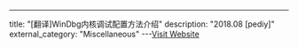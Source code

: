 ---
title: "[翻译]WinDbg内核调试配置方法介绍"
description: "2018.08 [pediy]"
external_category: "Miscellaneous"
---[Visit Website](https://bbs.pediy.com/thread-246228.htm)

